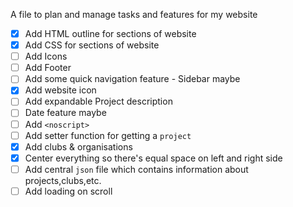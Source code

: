 A file to plan and manage tasks and features for my website

- [x] Add HTML outline for sections of website
- [x] Add CSS for sections of website
- [ ] Add Icons
- [ ] Add Footer
- [ ] Add some quick navigation feature - Sidebar maybe
- [x] Add website icon
- [ ] Add expandable Project description
- [ ] Date feature maybe 
- [ ] Add `<noscript>` 
- [ ] Add setter function for getting a `project`
- [x] Add clubs & organisations
- [x] Center everything so there's equal space on left and right side
- [ ] Add central `json` file which contains information about projects,clubs,etc.
- [ ] Add loading on scroll
